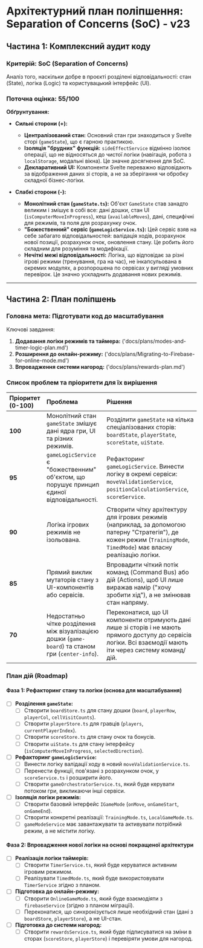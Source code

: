 # Архітектурний план поліпшення: Separation of Concerns (SoC) - v23

## Частина 1: Комплексний аудит коду

### Критерій: SoC (Separation of Concerns)
Аналіз того, наскільки добре в проєкті розділені відповідальності: стан (State), логіка (Logic) та користувацький інтерфейс (UI).

### Поточна оцінка: 55/100

**Обґрунтування:**

*   **Сильні сторони (+):**
    *   **Централізований стан:** Основний стан гри знаходиться у Svelte сторі (`gameState`), що є гарною практикою.
    *   **Ізоляція "брудних" функцій:** `sideEffectService` відмінно ізолює операції, що не відносяться до чистої логіки (навігація, робота з `localStorage`, модальні вікна). Це значне досягнення для SoC.
    *   **Декларативний UI:** Компоненти Svelte переважно відповідають за відображення даних зі сторів, а не за зберігання чи обробку складної бізнес-логіки.

*   **Слабкі сторони (-):**
    *   **Монолітний стан (`gameState.ts`):** Об'єкт `GameState` став занадто великим і змішує в собі все: дані дошки, стан UI (`isComputerMoveInProgress`), кеш (`availableMoves`), дані, специфічні для режимів, та поля для розрахунку очок.
    *   **"Божественний" сервіс (`gameLogicService.ts`):** Цей сервіс взяв на себе забагато відповідальностей: валідація ходів, розрахунок нової позиції, розрахунок очок, оновлення стану. Це робить його складним для розуміння та модифікації.
    *   **Нечіткі межі відповідальності:** Логіка, що відповідає за різні ігрові режими (тренування, гра на час), не інкапсульована в окремих модулях, а розпорошена по сервісах у вигляді умовних перевірок. Це значно ускладнить додавання нових режимів.

---

## Частина 2: План поліпшень

### Головна мета: Підготувати код до масштабування

Ключові завдання:
1.  **Додавання логіки режимів та таймера:** ('docs/plans/modes-and-timer-logic-plan.md')
2.  **Розширення до онлайн-режиму:** ('docs/plans/Migrating-to-Firebase-for-online-mode.md')
3.  **Впровадження системи нагород:** ('docs/plans/rewards-plan.md')

### Список проблем та пріоритети для їх вирішення

| Пріоритет (0-100) | Проблема                                                                                              | Рішення                                                                                                                                                                 |
| :---------------- | :---------------------------------------------------------------------------------------------------- | :---------------------------------------------------------------------------------------------------------------------------------------------------------------------- |
| **100**           | Монолітний стан `gameState` змішує дані ядра гри, UI та різних режимів.                                | Розділити `gameState` на кілька спеціалізованих сторів: `boardState`, `playerState`, `scoreState`, `uiState`.                                                          |
| **95**            | `gameLogicService` є "божественним" об'єктом, що порушує принцип єдиної відповідальності.               | Рефакторинг `gameLogicService`. Винести логіку в окремі сервіси: `moveValidationService`, `positionCalculationService`, `scoreService`.                                  |
| **90**            | Логіка ігрових режимів не ізольована.                                                                 | Створити чітку архітектуру для ігрових режимів (наприклад, за допомогою патерну "Стратегія"), де кожен режим (`TrainingMode`, `TimedMode`) має власну реалізацію логіки. |
| **85**            | Прямий виклик мутаторів стану з UI-компонентів або сервісів.                                           | Впровадити чіткий потік команд (Command Bus) або дій (Actions), щоб UI лише виражав намір ("хочу зробити хід"), а не змінював стан напряму.                           |
| **70**            | Недостатньо чітке розділення між візуалізацією дошки (`game-board`) та станом гри (`center-info`).     | Переконатися, що UI компоненти отримують дані лише зі сторів і не мають прямого доступу до сервісів логіки. Всі взаємодії мають іти через систему команд/дій.        |

### План дій (Roadmap)

#### Фаза 1: Рефакторинг стану та логіки (основа для масштабування)

-   [ ] **Розділення `gameState`:**
    -   [ ] Створити `boardStore.ts` для стану дошки (`board`, `playerRow`, `playerCol`, `cellVisitCounts`).
    -   [ ] Створити `playerStore.ts` для гравців (`players`, `currentPlayerIndex`).
    -   [ ] Створити `scoreStore.ts` для стану очок та бонусів.
    -   [ ] Створити `uiState.ts` для стану інтерфейсу (`isComputerMoveInProgress`, `selectedDirection`).
-   [ ] **Рефакторинг `gameLogicService`:**
    -   [ ] Винести логіку валідації ходу в новий `moveValidationService.ts`.
    -   [ ] Перенести функції, пов'язані з розрахунком очок, у `scoreService.ts` і розширити його.
    -   [ ] Створити `gameOrchestratorService.ts`, який буде керувати потоком гри, викликаючи інші сервіси.
-   [ ] **Ізоляція логіки режимів:**
    -   [ ] Створити базовий інтерфейс `IGameMode` (`onMove`, `onGameStart`, `onGameEnd`).
    -   [ ] Створити конкретні реалізації: `TrainingMode.ts`, `LocalGameMode.ts`.
    -   [ ] `gameModeService` має завантажувати та активувати потрібний режим, а не містити логіку.

#### Фаза 2: Впровадження нової логіки на основі покращеної архітектури

-   [ ] **Реалізація логіки таймерів:**
    -   [ ] Створити `TimerService.ts`, який буде керуватися активним ігровим режимом.
    -   [ ] Реалізувати `TimedMode.ts`, який буде використовувати `TimerService` згідно з планом.
-   [ ] **Підготовка до онлайн-режиму:**
    -   [ ] Створити `OnlineGameMode.ts`, який буде взаємодіяти з `firebaseService` (згідно з планом міграції).
    -   [ ] Переконатися, що синхронізується лише необхідний стан (дані з `boardStore`, `playerStore`), а не UI-стан.
-   [ ] **Підготовка до системи нагород:**
    -   [ ] Створити `rewardsService.ts`, який буде підписуватися на зміни в сторах (`scoreStore`, `playerStore`) і перевіряти умови для нагород.
